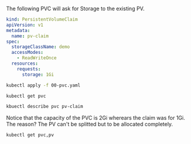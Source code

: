 The following PVC will ask for Storage to the existing PV.

```YAML
kind: PersistentVolumeClaim
apiVersion: v1
metadata:
  name: pv-claim
spec:
  storageClassName: demo
  accessModes:
    - ReadWriteOnce
  resources:
    requests:
      storage: 1Gi
```

```bash
kubectl apply -f 00-pvc.yaml
```

```bash
kubectl get pvc
```
```bash
kbuectl describe pvc pv-claim
```
Notice that the capacity of the PVC is 2Gi wherears the claim was for 1Gi. The reason?
The PV can't be splitted but to be allocated completely.
```bash
kubectl get pvc,pv
```